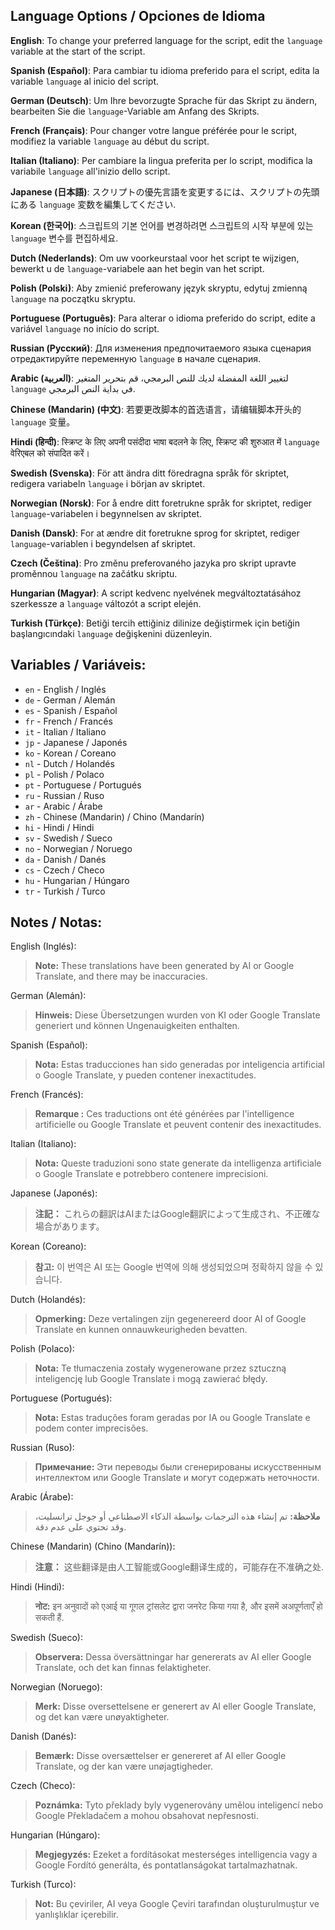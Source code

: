 ## Language Options / Opciones de Idioma

**English**: To change your preferred language for the script, edit the `language` variable at the start of the script.

**Spanish (Español)**: Para cambiar tu idioma preferido para el script, edita la variable `language` al inicio del script.

**German (Deutsch)**: Um Ihre bevorzugte Sprache für das Skript zu ändern, bearbeiten Sie die `language`-Variable am Anfang des Skripts.

**French (Français)**: Pour changer votre langue préférée pour le script, modifiez la variable `language` au début du script.

**Italian (Italiano)**: Per cambiare la lingua preferita per lo script, modifica la variabile `language` all'inizio dello script.

**Japanese (日本語)**: スクリプトの優先言語を変更するには、スクリプトの先頭にある `language` 変数を編集してください.

**Korean (한국어)**: 스크립트의 기본 언어를 변경하려면 스크립트의 시작 부분에 있는 `language` 변수를 편집하세요.

**Dutch (Nederlands)**: Om uw voorkeurstaal voor het script te wijzigen, bewerkt u de `language`-variabele aan het begin van het script.

**Polish (Polski)**: Aby zmienić preferowany język skryptu, edytuj zmienną `language` na początku skryptu.

**Portuguese (Português)**: Para alterar o idioma preferido do script, edite a variável `language` no início do script.

**Russian (Русский)**: Для изменения предпочитаемого языка сценария отредактируйте переменную `language` в начале сценария.

**Arabic (العربية)**: لتغيير اللغة المفضلة لديك للنص البرمجي، قم بتحرير المتغير `language` في بداية النص البرمجي.

**Chinese (Mandarin) (中文)**: 若要更改脚本的首选语言，请编辑脚本开头的 `language` 变量。

**Hindi (हिन्दी)**: स्क्रिप्ट के लिए अपनी पसंदीदा भाषा बदलने के लिए, स्क्रिप्ट की शुरुआत में `language` वेरिएबल को संपादित करें।

**Swedish (Svenska)**: För att ändra ditt föredragna språk för skriptet, redigera variabeln `language` i början av skriptet.

**Norwegian (Norsk)**: For å endre ditt foretrukne språk for skriptet, rediger `language`-variabelen i begynnelsen av skriptet.

**Danish (Dansk)**: For at ændre dit foretrukne sprog for skriptet, rediger `language`-variablen i begyndelsen af skriptet.

**Czech (Čeština)**: Pro změnu preferovaného jazyka pro skript upravte proměnnou `language` na začátku skriptu.

**Hungarian (Magyar)**: A script kedvenc nyelvének megváltoztatásához szerkessze a `language` változót a script elején.

**Turkish (Türkçe)**: Betiği tercih ettiğiniz dilinize değiştirmek için betiğin başlangıcındaki `language` değişkenini düzenleyin.


## Variables / Variáveis:

- `en` - English / Inglés
- `de` - German / Alemán
- `es` - Spanish / Español
- `fr` - French / Francés
- `it` - Italian / Italiano
- `jp` - Japanese / Japonés
- `ko` - Korean / Coreano
- `nl` - Dutch / Holandés
- `pl` - Polish / Polaco
- `pt` - Portuguese / Portugués
- `ru` - Russian / Ruso
- `ar` - Arabic / Árabe
- `zh` - Chinese (Mandarin) / Chino (Mandarín)
- `hi` - Hindi / Hindi
- `sv` - Swedish / Sueco
- `no` - Norwegian / Noruego
- `da` - Danish / Danés
- `cs` - Czech / Checo
- `hu` - Hungarian / Húngaro
- `tr` - Turkish / Turco


## Notes / Notas:

English (Inglés):
> **Note:** These translations have been generated by AI or Google Translate, and there may be inaccuracies.

German (Alemán):
> **Hinweis:** Diese Übersetzungen wurden von KI oder Google Translate generiert und können Ungenauigkeiten enthalten.

Spanish (Español):
> **Nota:** Estas traducciones han sido generadas por inteligencia artificial o Google Translate, y pueden contener inexactitudes.

French (Francés):
> **Remarque :** Ces traductions ont été générées par l'intelligence artificielle ou Google Translate et peuvent contenir des inexactitudes.

Italian (Italiano):
> **Nota:** Queste traduzioni sono state generate da intelligenza artificiale o Google Translate e potrebbero contenere imprecisioni.

Japanese (Japonés):
> **注記：** これらの翻訳はAIまたはGoogle翻訳によって生成され、不正確な場合があります。

Korean (Coreano):
> **참고:** 이 번역은 AI 또는 Google 번역에 의해 생성되었으며 정확하지 않을 수 있습니다.

Dutch (Holandés):
> **Opmerking:** Deze vertalingen zijn gegenereerd door AI of Google Translate en kunnen onnauwkeurigheden bevatten.

Polish (Polaco):
> **Nota:** Te tłumaczenia zostały wygenerowane przez sztuczną inteligencję lub Google Translate i mogą zawierać błędy.

Portuguese (Portugués):
> **Nota:** Estas traduções foram geradas por IA ou Google Translate e podem conter imprecisões.

Russian (Ruso):
> **Примечание:** Эти переводы были сгенерированы искусственным интеллектом или Google Translate и могут содержать неточности.

Arabic (Árabe):
> **ملاحظة:** تم إنشاء هذه الترجمات بواسطة الذكاء الاصطناعي أو جوجل ترانسليت، وقد تحتوي على عدم دقة.

Chinese (Mandarin) (Chino (Mandarín)):
> **注意：** 这些翻译是由人工智能或Google翻译生成的，可能存在不准确之处.

Hindi (Hindi):
> **नोट:** इन अनुवादों को एआई या गूगल ट्रांसलेट द्वारा जनरेट किया गया है, और इसमें अअपूर्णताएँ हो सकती हैं.

Swedish (Sueco):
> **Observera:** Dessa översättningar har genererats av AI eller Google Translate, och det kan finnas felaktigheter.

Norwegian (Noruego):
> **Merk:** Disse oversettelsene er generert av AI eller Google Translate, og det kan være unøyaktigheter.

Danish (Danés):
> **Bemærk:** Disse oversættelser er genereret af AI eller Google Translate, og der kan være unøjagtigheder.

Czech (Checo):
> **Poznámka:** Tyto překlady byly vygenerovány umělou inteligencí nebo Google Překladačem a mohou obsahovat nepřesnosti.

Hungarian (Húngaro):
> **Megjegyzés:** Ezeket a fordításokat mesterséges intelligencia vagy a Google Fordító generálta, és pontatlanságokat tartalmazhatnak.

Turkish (Turco):
> **Not:** Bu çeviriler, AI veya Google Çeviri tarafından oluşturulmuştur ve yanlışlıklar içerebilir.